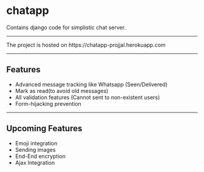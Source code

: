 # chatapp
Contains django code for simplistic chat server.

<hr>
The project is hosted on https://chatapp-projjal.herokuapp.com

<hr>
<h2>Features</h2>
<ul>
  <li>Advanced message tracking like Whatsapp (Seen/Delivered)</li>
  <li>Mark as read(to avoid old messages)</li>
  <li>All validation features (Cannot sent to non-existent users)</li>
  <li>Form-hijacking prevention</li>  
</ul>

<hr>
<h2>Upcoming Features</h2>
<ul>
  <li>Emoji integration</li>
  <li>Sending images</li>
  <li>End-End encryption</li>
  <li>Ajax Integration</li>
</ul>
